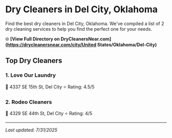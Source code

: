 # Dry Cleaners in Del City, Oklahoma

Find the best dry cleaners in Del City, Oklahoma. We've compiled a list of 2 dry cleaning services to help you find the perfect one for your needs.

🌐 **[View Full Directory on DryCleanersNear.com](https://drycleanersnear.com/city/United States/Oklahoma/Del-City)**

## Top Dry Cleaners

### 1. Love Our Laundry
📍 4337 SE 15th St, Del City
⭐ Rating: 4.5/5

### 2. Rodeo Cleaners
📍 4329 SE 44th St, Del City
⭐ Rating: 4/5


---

*Last updated: 7/31/2025*

